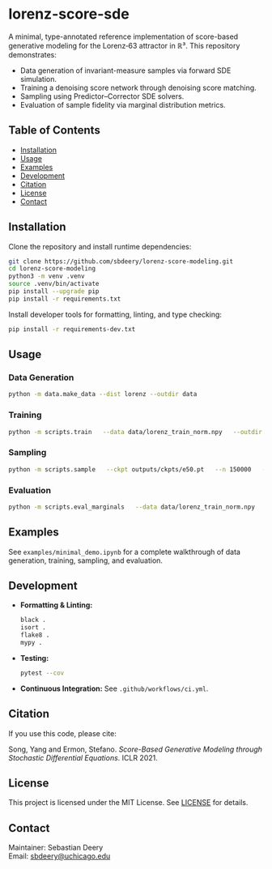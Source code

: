 # lorenz-score-sde

<!-- CI badge will be added here after you configure GitHub Actions -->
<!-- Coverage badge will be added here after you integrate Codecov -->

A minimal, type-annotated reference implementation of score-based generative modeling for the Lorenz‑63 attractor in ℝ³. This repository demonstrates:

- Data generation of invariant-measure samples via forward SDE simulation.
- Training a denoising score network through denoising score matching.
- Sampling using Predictor–Corrector SDE solvers.
- Evaluation of sample fidelity via marginal distribution metrics.

## Table of Contents

- [Installation](#installation)
- [Usage](#usage)
- [Examples](#examples)
- [Development](#development)
- [Citation](#citation)
- [License](#license)
- [Contact](#contact)

## Installation

Clone the repository and install runtime dependencies:

```bash
git clone https://github.com/sbdeery/lorenz-score-modeling.git
cd lorenz-score-modeling
python3 -m venv .venv
source .venv/bin/activate
pip install --upgrade pip
pip install -r requirements.txt
```

Install developer tools for formatting, linting, and type checking:

```bash
pip install -r requirements-dev.txt
```

## Usage

### Data Generation

```bash
python -m data.make_data --dist lorenz --outdir data
```

### Training

```bash
python -m scripts.train   --data data/lorenz_train_norm.npy   --outdir outputs   --epochs 100   --batch-size 512
```

### Sampling

```bash
python -m scripts.sample   --ckpt outputs/ckpts/e50.pt   --n 150000   --sample_type pc   --out outputs/pc_samples.npz
```

### Evaluation

```bash
python -m scripts.eval_marginals   --data data/lorenz_train_norm.npy   --samples outputs/pc_samples.npz   --stats data/lorenz_stats.json   --outdir outputs/marginals   --bins 150
```

## Examples

See `examples/minimal_demo.ipynb` for a complete walkthrough of data generation, training, sampling, and evaluation.

## Development

- **Formatting & Linting:**
  ```bash
  black .
  isort .
  flake8 .
  mypy .
  ```
- **Testing:**
  ```bash
  pytest --cov
  ```
- **Continuous Integration:** See `.github/workflows/ci.yml`.

## Citation

If you use this code, please cite:

Song, Yang and Ermon, Stefano. *Score-Based Generative Modeling through Stochastic Differential Equations*. ICLR 2021.

## License

This project is licensed under the MIT License. See [LICENSE](LICENSE) for details.

## Contact

Maintainer: Sebastian Deery  
Email: sbdeery@uchicago.edu
